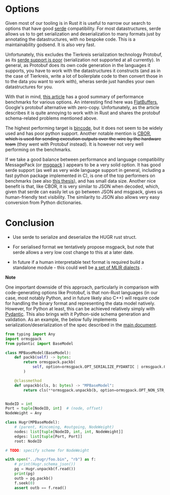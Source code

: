  

# Options

Given most of our tooling is in Rust it is useful to narrow our search
to options that have good [serde](https://serde.rs/) compatibility. For
most datastructures, serde allows us to to get serialization and
deserialization to many formats just by annotating the datastructures,
with no bespoke code. This is a maintainability godsend. It is also very
fast.

Unfortunately, this excludes the Tierkreis serialization technology
Protobuf, as its [serde support is
poor](https://docs.rs/serde-protobuf/latest/serde_protobuf/)
(serialization not supported at all currently). In general, as Protobuf
does its own code generation in the languages it supports, you have to
work with the datastructures it constructs (and as in the case of
Tierkreis, write a lot of boilerplate code to then convert those in to
the data you want to work with), wheras serde just handles your own
datastructures for you.

With that in mind, [this
article](https://blog.logrocket.com/rust-serialization-whats-ready-for-production-today/)
has a good summary of performance benchmarks for various options. An
interesting find here was
[FlatBuffers](https://google.github.io/flatbuffers/), Google's protobuf
alternative with zero-copy. Unfortunately, as the article describes it
is quite annoying to work with in Rust and shares the protobuf
schema-related problems mentioned above.

The highest performing target is
[bincode](https://github.com/bincode-org/bincode), but it does not seem
to be widely used and has poor python support. Another notable mention
is [CBOR](https://cbor.io/), ~~which is used for sending execution
outputs over the wire by the hardware team~~ (they went with Protobuf
instead). It is however not very well performing on the benchmarks.

If we take a good balance between performance and language compatibility
MessagePack (or [msgpack](https://msgpack.org/) ) appears to be a very
solid option. It has good serde support (as well as very wide language
support in general, including a fast python package implemented in C),
is one of the top performers on benchmarks (see also [this
thesis](https://uh-ir.tdl.org/bitstream/handle/10657/13140/CASEY-THESIS-2022.pdf?sequence=1)),
and has small data size. Another nice benefit is that, like CBOR, it is
very similar to JSON when decoded, which, given that serde can easily
let us go between JSON and msgpack, gives us human-friendly text
visibility. The similarity to JSON also allows very easy conversion from
Python dictionaries.

# Conclusion

- Use serde to serialize and deserialize the HUGR rust struct.

- For serialised format we tentatively propose msgpack, but note that
  serde allows a very low cost change to this at a later date.

- In future if a human interpretable text format is required build a
  standalone module - this could well be [a set of MLIR
  dialects](https://github.com/PennyLaneAI/catalyst/tree/main/mlir) .

**Note**

One important downside of this approach, particularly in comparison with
code-generating options like Protobuf, is that non-Rust languages (in
our case, most notably Python, and in future likely also C++) will
require code for handling the binary format and representing the data
model natively. However, for Python at least, this can be achieved
relatively simply with [Pydantic](https://docs.pydantic.dev/). This also
brings with it Python-side schema generation and validation. As an
example, the below fully implements serialization/deserialization of the
spec described in the [main document](hugr.md).


```python
from typing import Any
import ormsgpack
from pydantic import BaseModel

class MPBaseModel(BaseModel):
    def packb(self) -> bytes:
        return ormsgpack.packb(
            self, option=ormsgpack.OPT_SERIALIZE_PYDANTIC | ormsgpack.OPT_NON_STR_KEYS
        )

    @classmethod
    def unpackb(cls, b: bytes) -> "MPBaseModel":
        return cls(**ormsgpack.unpackb(b, option=ormsgpack.OPT_NON_STR_KEYS))


NodeID = int
Port = tuple[NodeID, int]  # (node, offset)
NodeWeight = Any

class Hugr(MPBaseModel):
    # (parent, #incoming, #outgoing, NodeWeight)
    nodes: list[tuple[NodeID, int, int, NodeWeight]]
    edges: list[tuple[Port, Port]]
    root: NodeID

# TODO: specify scheme for NodeWeight

with open("../hugr/foo.bin", "rb") as f:
    # print(Hugr.schema_json())
    pg = Hugr.unpackb(f.read())
    print(pg)
    outb = pg.packb()
    f.seek(0)
    assert outb == f.read()

```